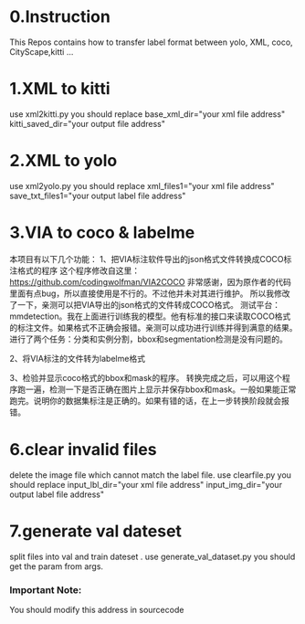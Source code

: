 # 0.Instruction
This Repos contains how to transfer label format between yolo, XML, coco, CityScape,kitti ...

# 1.XML to kitti 
use xml2kitti.py
you should replace 
base_xml_dir="your xml file address"
kitti_saved_dir="your output file address"

# 2.XML to yolo 
use xml2yolo.py
you should replace 
xml_files1="your xml file address"
save_txt_files1="your output label file address"

# 3.VIA to coco  & labelme
本项目有以下几个功能：
1、把VIA标注软件导出的json格式文件转换成COCO标注格式的程序
这个程序修改自这里： https://github.com/codingwolfman/VIA2COCO 
非常感谢，因为原作者的代码里面有点bug，所以直接使用是不行的。不过他并未对其进行维护。
所以我修改了一下，亲测可以把VIA导出的json格式的文件转成COCO格式。
测试平台：mmdetection。我在上面进行训练我的模型。他有标准的接口来读取COCO格式的标注文件。如果格式不正确会报错。亲测可以成功进行训练并得到满意的结果。进行了两个任务：分类和实例分割，bbox和segmentation检测是没有问题的。

2、将VIA标注的文件转为labelme格式

3、检验并显示coco格式的bbox和mask的程序。
转换完成之后，可以用这个程序跑一遍，检测一下是否正确在图片上显示并保存bbox和mask。一般如果能正常跑完。说明你的数据集标注是正确的。如果有错的话，在上一步转换阶段就会报错。

# 6.clear invalid files 
delete the image file which cannot match the label file.
use clearfile.py
you should replace 
input_lbl_dir="your xml file address"
input_img_dir="your output label file address"

# 7.generate val dateset  
split files into val and train dateset .
use generate_val_dataset.py
you should get the param from args.

### Important Note:
   You should modify this address in sourcecode 


